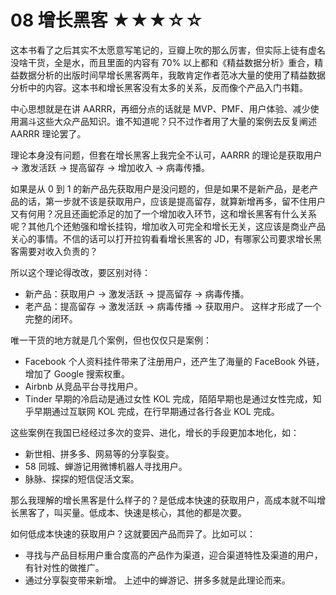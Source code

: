 # 08 增长黑客 ★★★☆☆

这本书看了之后其实不太愿意写笔记的，豆瓣上吹的那么厉害，但实际上徒有虚名没啥干货，全是水，而且里面的内容有 70% 以上都和《精益数据分析》重合，精益数据分析的出版时间早增长黑客两年，我敢肯定作者范冰大量的使用了精益数据分析中的内容。这本书和增长黑客没有太多的关系，反而像个产品入门书籍。

中心思想就是在讲 AARRR，再细分点的话就是 MVP、PMF、用户体验、减少使用漏斗这些大众产品知识。谁不知道呢？只不过作者用了大量的案例去反复阐述 AARRR 理论罢了。

理论本身没有问题，但套在增长黑客上我完全不认可，AARRR 的理论是获取用户 → 激发活跃 → 提高留存 → 增加收入 → 病毒传播。

如果是从 0 到 1 的新产品先获取用户是没问题的，但是如果不是新产品，是老产品的话，第一步就不该是获取用户，应该是提高留存，就算新增再多，留不住用户又有何用？况且还画蛇添足的加了一个增加收入环节，这和增长黑客有什么关系呢？其他几个还勉强和增长挂钩，增加收入可完全和增长无关，这应该是商业产品关心的事情。不信的话可以打开拉钩看看增长黑客的 JD，有哪家公司要求增长黑客需要对收入负责的？

所以这个理论得改改，要区别对待：
* 新产品：获取用户 → 激发活跃 → 提高留存 → 病毒传播。
* 老产品：提高留存 → 激发活跃 → 病毒传播 → 获取用户。
这样才形成了一个完整的闭环。

唯一干货的地方就是几个案例，但也仅仅只是案例：
* Facebook 个人资料挂件带来了注册用户，还产生了海量的 FaceBook 外链，增加了 Google 搜索权重。
* Airbnb 从竞品平台寻找用户。
* Tinder 早期的冷启动是通过女性 KOL 完成，陌陌早期也是通过女性完成，知乎早期通过互联网 KOL 完成，在行早期通过各行各业 KOL 完成。

这些案例在我国已经经过多次的变异、进化，增长的手段更加本地化，如：
* 新世相、拼多多、网易等的分享裂变。
* 58 同城、蝉游记用微博机器人寻找用户。
* 脉脉、探探的短信促活文案。

那么我理解的增长黑客是什么样子的？是低成本快速的获取用户，高成本就不叫增长黑客了，叫买量。低成本、快速是核心，其他的都是次要。

如何低成本快速的获取用户？这就要因产品而异了。比如可以：
* 寻找与产品目标用户重合度高的产品作为渠道，迎合渠道特性及渠道的用户，有针对性的做推广。
* 通过分享裂变带来新增。
上述中的蝉游记、拼多多就是此理论而来。